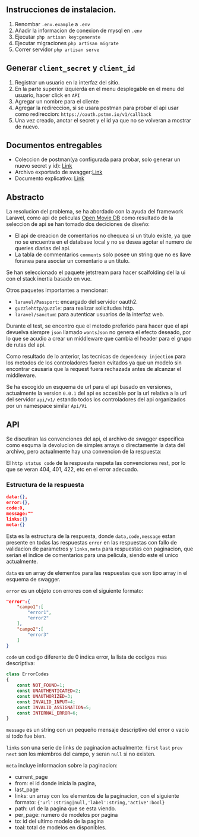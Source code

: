 ## Instrucciones de instalacion.

1. Renombar `.env.example` a `.env`
2. Añadir la informacion de conexion de mysql en `.env`
3. Ejecutar `php artisan key:generate`
4. Ejecutar migraciones `php artisan migrate`
5. Correr servidor `php artisan serve`

## Generar `client_secret` y `client_id`
1. Registrar un usuario en la interfaz del sitio.
2. En la parte superior izquierda en el menu desplegable en el menu del usuario, hacer click en `API`
3. Agregar un nombre para el cliente
4. Agregar la redireccion, si se usara postman para probar el api usar como redireccion: `https://oauth.pstmn.io/v1/callback`
5. Una vez creado, anotar el secret y el id ya que no se volveran a mostrar de nuevo.

## Documentos entregables

- Coleccion de postman(ya configurada para probar, solo generar un nuevo secret y id): [Link](postman_files/Working.postman_collection.json)
- Archivo exportado de swagger:[Link](postman_files/swagger-myself418-pruebabackend-1.0.0-resolved.json)
- Documento explicativo: [Link](#abstracto)


## Abstracto
La resolucion del problema, se ha abordado con la ayuda del framework Laravel, como api de peliculas [Open Movie DB](http://www.omdbapi.com) como resultado de la seleccion de api se han tomado dos deciciones de diseño:
- El api de creacion de comentarios no chequea si un titulo existe, ya que no se encuentra en el database local y no se desea agotar el numero de queries diarias del api.
- La tabla de commentarios `comments` solo posee un string que no es llave foranea para asociar un comentario a un titulo.

Se han seleccionado el paquete jetstream para hacer scalfolding del la ui con el stack inertia basado en vue.

Otros paquetes importantes a mencionar:
- `laravel/Passport`: encargado del servidor oauth2.
- `guzzlehttp/guzzle`: para realizar solicitudes http.
- `laravel/sanctum`: para autenticar usuarios de la interfaz web.

Durante el test, se encontro que el metodo preferido para hacer que el api devuelva siempre `json` llamado `wantsJson` no genera el efecto deseado, por lo que se acudio a crear un middleware que cambia el header para el grupo de rutas del api.

Como resultado de lo anterior, las tecnicas de `dependency injection` para los metodos de los controladores fueron evitados ya que un modelo sin encontrar causaria que la request fuera rechazada antes de alcanzar el middleware.

Se ha escogido un esquema de url para el api basado en versiones, actualmente la version `0.0.1` del api es accesible por la url relativa a la url del servidor `api/v1/` estando todos los controladores del api organizados por un namespace similar `Api/Vi`

## API
Se discutiran las convenciones del api, el archivo de swagger especifica como esquma la devolucion de simples arrays o directamente la data del archivo, pero actualmente hay una convencion de la respuesta:

El `http status code` de la respuesta respeta las convenciones rest, por lo que se veran 404, 401, 422, etc en el error adecuado.

### Estructura de la respuesta
```json
data:{},
error:{},
code:0,
message:""
links:{}
meta:{}
```
Esta es la estructura de la respuesta, donde `data,code,message` estan presente en todas las respuestas `error` en las respuestas con fallo de validacion de parametros y `links,meta` para respuestas con paginacion, que serian el indice de comentarios para una pelicula, siendo este el unico actualmente.

`data` es un array de elementos para las respuestas que son tipo array in el esquema de swagger.

`error` es un objeto con errores con el siguiente formato:
```json
"error":{
    "campo1":[
        "error1",
        "error2"
    ],
    "campo2":[
        "error3"
    ]
}
```

`code` un codigo diferente de 0 indica error, la lista de codigos mas descriptiva:
```php
class ErrorCodes
{
    const NOT_FOUND=1;
    const UNAUTHENTICATED=2;
    const UNAUTHORIZED=3;
    const INVALID_INPUT=4;
    const INVALID_ASSIGNATION=5;
    const INTERNAL_ERROR=6;
}
```

`message` es un string con un pequeño mensaje descriptivo del error o vacio si todo fue bien.

`links` son una serie de links de paginacion actualmente: `first` `last` `prev` `next` son los miembros del campo, y seran `null` si no existen.

`meta` incluye informacion sobre la paginacion:
- current_page
- from: el id donde inicia la pagina,
- last_page
- links: un array con los elementos de la paginacion, con el siguiente formato: `{'url':string|null,'label':string,'active':bool}`
- path: url de la pagina que se esta viendo.
- per_page: numero de modelos por pagina
- to: id del ultimo modelo de la pagina
- toal: total de modelos en disponibles.
